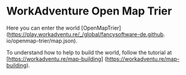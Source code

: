 # WorkAdventure Open Map Trier

Here you can enter the world [OpenMapTrier](https://play.workadventu.re/_/global/fancysoftware-de.github.
io/openmap-trier/map.json).

To understand how to help to build the world, follow the tutorial at [https://workadventu.re/map-building]
(https://workadventu.re/map-building).
